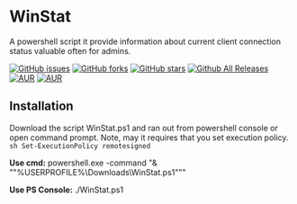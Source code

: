 # WinStat
A powershell script it provide information about current client connection status valuable often for admins.

[![GitHub issues](https://img.shields.io/github/issues/donkey/WinStat.svg)](https://github.com/donkey/WinStat/issues)
[![GitHub forks](https://img.shields.io/github/forks/donkey/WinStat.svg)](https://github.com/donkey/WinStat/network)
[![GitHub stars](https://img.shields.io/github/stars/donkey/WinStat.svg)](https://github.com/donkey/WinStat/stargazers)
[![Github All Releases](https://img.shields.io/github/downloads/atom/atom/total.svg)](https://github.com/donkey/WinStat)
[![AUR](https://img.shields.io/aur/license/yaourt.svg)](https://github.com/donkey/WinStat)
[![AUR](https://img.shields.io/aur/license/yaourt.svg)](https://github.com/donkey/WinStat)

## Installation
Download the script WinStat.ps1 and ran out from powershell console or open command prompt.
Note, may it requires that you set execution policy.
```sh Set-ExecutionPolicy remotesigned```

**Use cmd:**
 powershell.exe -command "& ""%USERPROFILE%\Downloads\WinStat.ps1"""

**Use PS Console:**
 ./WinStat.ps1
